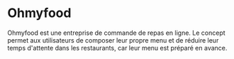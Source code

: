 # Ohmyfood
Ohmyfood est une entreprise de commande de repas en ligne. Le concept permet aux utilisateurs de composer leur propre menu et de réduire leur temps d'attente dans les restaurants, car leur menu est préparé en avance.
